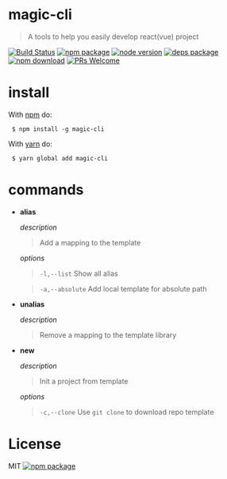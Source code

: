 
# magic-cli  
> A tools to help you easily develop react(vue) project

[![Build Status](https://travis-ci.org/magic-FE/magic-cli.svg?branch=master)](https://travis-ci.org/magic-FE/magic-cli)
[![npm package][npm]][npm-url]
[![node version][node]][node-url]
[![deps package][deps]][deps-url]
[![npm download][npm-download]][npm-download-url]
[![PRs Welcome](https://img.shields.io/badge/PRs-welcome-brightgreen.svg?style=flat-square)](http://makeapullrequest.com)

# install  
With [npm](https://npmjs.org) do:  
```
 $ npm install -g magic-cli
```

With [yarn](https://yarnpkg.com/) do:
```
 $ yarn global add magic-cli
```


# commands 

* **alias**   

    _description_
    > Add a mapping to the template 

    _options_
    > `-l,--list`  Show all alias
    
    > `-a,--absolute`  Add local template for absolute path
  

* **unalias**

    _description_
    > Remove a mapping to the template library
  

* **new**

    _description_
    > Init a project from template

    _options_
    > `-c,--clone`  Use `git clone` to download repo template

# License

MIT [![npm package][license]][license-url]

[npm]: https://img.shields.io/npm/v/magic-cli.svg
[npm-url]: https://www.npmjs.com/package/magic-cli

[node]: https://img.shields.io/node/v/magic-cli.svg
[node-url]: https://nodejs.org

[deps]: https://img.shields.io/david/magic-FE/magic-cli.svg
[deps-url]: https://david-dm.org/magic-FE/magic-cli

[npm-download-url]: https://npmjs.com/package/magic-cli
[npm-download]: https://img.shields.io/npm/dm/magic-cli.svg

[license-url]: https://github.com/magic-FE/magic-cli/blob/master/LICENSE
[license]: http://img.shields.io/npm/l/magic-cli.svg?style=flat
